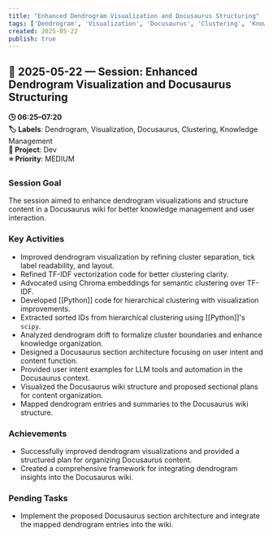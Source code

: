 ```yaml
---
title: "Enhanced Dendrogram Visualization and Docusaurus Structuring"
tags: ['Dendrogram', 'Visualization', 'Docusaurus', 'Clustering', 'Knowledge Management']
created: 2025-05-22
publish: true
---
```


## 📅 2025-05-22 — Session: Enhanced Dendrogram Visualization and Docusaurus Structuring

**🕒 06:25–07:20**  
**🏷️ Labels**: Dendrogram, Visualization, Docusaurus, Clustering, Knowledge Management  
**📂 Project**: Dev  
**⭐ Priority**: MEDIUM  


### Session Goal
The session aimed to enhance dendrogram visualizations and structure content in a Docusaurus wiki for better knowledge management and user interaction.

### Key Activities
- Improved dendrogram visualization by refining cluster separation, tick label readability, and layout.
- Refined TF-IDF vectorization code for better clustering clarity.
- Advocated using Chroma embeddings for semantic clustering over TF-IDF.
- Developed [[Python]] code for hierarchical clustering with visualization improvements.
- Extracted sorted IDs from hierarchical clustering using [[Python]]'s `scipy`.
- Analyzed dendrogram drift to formalize cluster boundaries and enhance knowledge organization.
- Designed a Docusaurus section architecture focusing on user intent and content function.
- Provided user intent examples for LLM tools and automation in the Docusaurus context.
- Visualized the Docusaurus wiki structure and proposed sectional plans for content organization.
- Mapped dendrogram entries and summaries to the Docusaurus wiki structure.

### Achievements
- Successfully improved dendrogram visualizations and provided a structured plan for organizing Docusaurus content.
- Created a comprehensive framework for integrating dendrogram insights into the Docusaurus wiki.

### Pending Tasks
- Implement the proposed Docusaurus section architecture and integrate the mapped dendrogram entries into the wiki.
